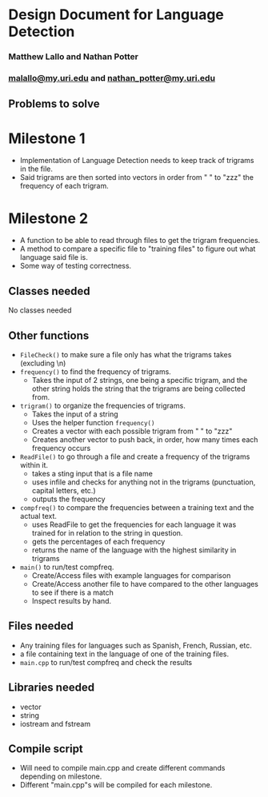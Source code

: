 # Design Document for Language Detection
### Matthew Lallo and Nathan Potter
### malallo@my.uri.edu and nathan_potter@my.uri.edu

## Problems to solve

# Milestone 1
- Implementation of Language Detection needs to keep track of trigrams in the file.
- Said trigrams are then sorted into vectors in order from "   " to "zzz" the frequency of each trigram.

# Milestone 2
- A function to be able to read through files to get the trigram frequencies.
- A method to compare a specific file to "training files" to figure out what language said file is.
- Some way of testing correctness.

## Classes needed

 No classes needed

## Other functions
- `FileCheck()` to make sure a file only has what the trigrams takes (excluding \n)
- `frequency()` to find the frequency of trigrams.
  - Takes the input of 2 strings, one being a specific trigram, and the other string holds the string that the trigrams are being collected from.
- `trigram()` to organize the frequencies of trigrams.
  - Takes the input of a string
  - Uses the helper function `frequency()`
  - Creates a vector with each possible trigram from "   " to "zzz"
  - Creates another vector to push back, in order, how many times each frequency occurs
- `ReadFile()` to go through a file and create a frequency of the trigrams within it.
  - takes a sting input that is a file name
  - uses infile and checks for anything not in the trigrams (punctuation, capital letters, etc.)
  - outputs the frequency
- `compfreq()` to compare the frequencies between a training text and the actual text.
  - uses ReadFile to get the frequencies for each language it was trained for in relation to the string in question.
  - gets the percentages of each frequency
  - returns the name of the language with the highest similarity in trigrams
- `main()` to run/test compfreq.
	- Create/Access files with example languages for comparison
	- Create/Access another file to have compared to the other languages to see if there is a match
	- Inspect results by hand.

## Files needed

- Any training files for languages such as Spanish, French, Russian, etc.
- a file containing text in the language of one of the training files.
- `main.cpp` to run/test compfreq and check the results

## Libraries needed

- vector
- string
- iostream and fstream

## Compile script

- Will need to compile main.cpp and create different commands depending on milestone.
- Different "main.cpp"s will be compiled for each milestone.
